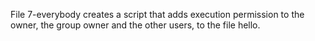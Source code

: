 File 7-everybody creates a script that adds execution permission to the owner, the group owner and the other users, to the file hello.

